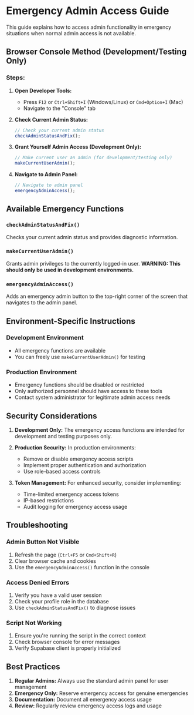 # Emergency Admin Access Guide

This guide explains how to access admin functionality in emergency situations when normal admin access is not available.

## Browser Console Method (Development/Testing Only)

### Steps:

1. **Open Developer Tools:**
   - Press `F12` or `Ctrl+Shift+I` (Windows/Linux) or `Cmd+Option+I` (Mac)
   - Navigate to the "Console" tab

2. **Check Current Admin Status:**
   ```javascript
   // Check your current admin status
   checkAdminStatusAndFix();
   ```

3. **Grant Yourself Admin Access (Development Only):**
   ```javascript
   // Make current user an admin (for development/testing only)
   makeCurrentUserAdmin();
   ```

4. **Navigate to Admin Panel:**
   ```javascript
   // Navigate to admin panel
   emergencyAdminAccess();
   ```

## Available Emergency Functions

### `checkAdminStatusAndFix()`
Checks your current admin status and provides diagnostic information.

### `makeCurrentUserAdmin()`
Grants admin privileges to the currently logged-in user. 
**WARNING: This should only be used in development environments.**

### `emergencyAdminAccess()`
Adds an emergency admin button to the top-right corner of the screen that navigates to the admin panel.

## Environment-Specific Instructions

### Development Environment
- All emergency functions are available
- You can freely use `makeCurrentUserAdmin()` for testing

### Production Environment
- Emergency functions should be disabled or restricted
- Only authorized personnel should have access to these tools
- Contact system administrator for legitimate admin access needs

## Security Considerations

1. **Development Only:** The emergency access functions are intended for development and testing purposes only.

2. **Production Security:** In production environments:
   - Remove or disable emergency access scripts
   - Implement proper authentication and authorization
   - Use role-based access controls

3. **Token Management:** For enhanced security, consider implementing:
   - Time-limited emergency access tokens
   - IP-based restrictions
   - Audit logging for emergency access usage

## Troubleshooting

### Admin Button Not Visible
1. Refresh the page (`Ctrl+F5` or `Cmd+Shift+R`)
2. Clear browser cache and cookies
3. Use the `emergencyAdminAccess()` function in the console

### Access Denied Errors
1. Verify you have a valid user session
2. Check your profile role in the database
3. Use `checkAdminStatusAndFix()` to diagnose issues

### Script Not Working
1. Ensure you're running the script in the correct context
2. Check browser console for error messages
3. Verify Supabase client is properly initialized

## Best Practices

1. **Regular Admins:** Always use the standard admin panel for user management
2. **Emergency Only:** Reserve emergency access for genuine emergencies
3. **Documentation:** Document all emergency access usage
4. **Review:** Regularly review emergency access logs and usage